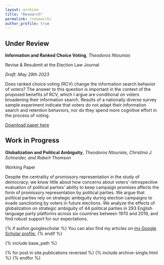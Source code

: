 ```yaml
---
layout: archive
title: "Research"
permalink: /research/
author_profile: true
---
```


## Under Review

**Information and Ranked Choice Voting**, _Theodoros Ntounias_

Revise & Resubmit at the Election Law Journal

_Draft: May 29th 2023_

Does ranked choice voting (RCV) change the information search behavior of voters? The answer to this question is important in the context of the proposed benefits of RCV, which I argue are conditional on voters broadening their information search. Results of a nationally diverse survey sample experiment indicate that voters do not adapt their information search and retention behaviors, nor do they spend more cognitive effort in the process of voting.

[Download paper here](http://tdounias.github.io/files/rcv_05_2023.pdf)

## Work in Progress

**Globalization and Political Ambiguity**, _Theodoros Ntounias, Christina J. Schneider, and Robert Thomson_

Working Paper

Despite the centrality of promissory representation in the study of democracy, we know little about how concerns about voters' retrospective evaluation of political parties' ability to keep campaign promises affects the form of promissory representation by political parties. We argue that political parties rely on strategic ambiguity during election campaigns to evade sanctioning by voters in future elections. We analyze the effects of globalization on strategic ambiguity of 44 political parties in 293 English language party platforms across six countries between 1970 and 2019, and find robust support for our expectations. 

{% if author.googlescholar %}
  You can also find my articles on <u><a href="{{author.googlescholar}}">my Google Scholar profile</a>.</u>
{% endif %}

{% include base_path %}

{% for post in site.publications reversed %}
  {% include archive-single.html %}
{% endfor %}
